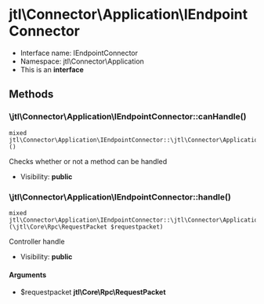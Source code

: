 jtl\Connector\Application\IEndpointConnector
===============






* Interface name: IEndpointConnector
* Namespace: jtl\Connector\Application
* This is an **interface**






Methods
-------


### \jtl\Connector\Application\IEndpointConnector::canHandle()

```
mixed jtl\Connector\Application\IEndpointConnector::\jtl\Connector\Application\IEndpointConnector::canHandle()()
```

Checks whether or not a method can be handled



* Visibility: **public**



### \jtl\Connector\Application\IEndpointConnector::handle()

```
mixed jtl\Connector\Application\IEndpointConnector::\jtl\Connector\Application\IEndpointConnector::handle()(\jtl\Core\Rpc\RequestPacket $requestpacket)
```

Controller handle



* Visibility: **public**

#### Arguments

* $requestpacket **jtl\Core\Rpc\RequestPacket**


